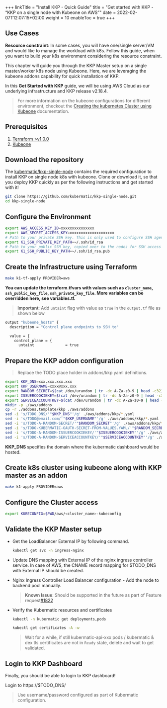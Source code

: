+++
linkTitle = "Install KKP - Quick Guide"
title = "Get started with KKP - “KKP on a single node with Kubeone on AWS”"
date = 2022-02-07T12:07:15+02:00
weight = 10
enableToc = true
+++

## Use Cases

**Resource constraint**: In some cases, you will have one/single server/VM and would like to manage the workload with k8s. Follow this guide, when you want to build your k8s environment considering the resource constraint.

This chapter will guide you through the KKP Master setup on a single master/worker k8s node using Kubeone. Here, we are leveraging the kubeone addons capability for quick installation of KKP.

In this **Get Started with KKP** guide, we will be using AWS Cloud as our underlying infrastructure and KKP release v2.18.4.

> For more information on the kubeone configurations for different environment, checkout the [Creating the kubernetes Cluster using Kubeone](https://docs.kubermatic.com/kubeone/master/tutorials/creating_clusters/) documentation.

## Prerequisites

1. [Terraform >v1.0.0](https://www.terraform.io/downloads)
2. [Kubeone](https://github.com/kubermatic/kubeone/releases/tag/v1.4.0)

## Download the repository

The [kubermatic/kkp-single-node](https://github.com/kubermatic/kkp-single-node) contains the required configuration to install KKP on single node k8s with kubeone. Clone or download it, so that you deploy KKP quickly as per the following instructions and get started with it!

```bash
git clone https://github.com/kubermatic/kkp-single-node.git
cd kkp-single-node
```

## Configure the Environment

```bash
export AWS_ACCESS_KEY_ID=xxxxxxxxxxxxxxx
export AWS_SECRET_ACCESS_KEY=xxxxxxxxxxxxxxxxxxxx
# Path to your private SSH key. This is only used to configure SSH agent on your local machine.
export K1_SSH_PRIVATE_KEY_PATH=~/.ssh/id_rsa
# Path to your public SSH key, copied over to the nodes for SSH access
export K1_SSH_PUBLIC_KEY_PATH=~/.ssh/id_rsa.pub
```

## Create the Infrastructure using Terraform

```bash
make k1-tf-apply PROVIDER=aws
```

**You can update the terraform.tfvars with values such as `cluster_name`, `ssh_public_key_file`, `ssh_private_key_file`. More variables can be overridden here, see variables.tf.**

> **Important**: Add `untaint` flag with value as `true` in the `output.tf` file as shown below

```bash
output "kubeone_hosts" {
  description = "Control plane endpoints to SSH to"

  value = {
    control_plane = {
      untaint              = true
```

## Prepare the KKP addon configuration

> Replace the TODO place holder in addons/kkp yaml definitions.

```bash
export KKP_DNS=xxx.xxx.xxx.xxx
export KKP_USERNAME=xxxx@xxx.xxx
export RANDOM_SECRET=$(cat /dev/urandom | tr -dc A-Za-z0-9 | head -c32)
export ISSUERCOOKIEKEY=$(cat /dev/urandom | tr -dc A-Za-z0-9 | head -c32)
export SERVICEACCOUNTKEY=$(cat /dev/urandom | tr -dc A-Za-z0-9 | head -c32)
mkdir -p ./aws/addons
cp -r ./addons.template/kkp ./aws/addons
sed -i 's/TODO_DNS/'"$KKP_DNS"'/g' ./aws/addons/kkp/*.yaml
sed -i 's/TODO@email.com/'"$KKP_USERNAME"'/g' ./aws/addons/kkp/*.yaml
sed -i 's/TODO-A-RANDOM-SECRET/'"$RANDOM_SECRET"'/g' ./aws/addons/kkp/*.yaml
sed -i 's/TODO-KUBERMATIC-OAUTH-SECRET-FROM-VALUES.YAML/'"$RANDOM_SECRET"'/g' ./aws/addons/kkp/*.yaml
sed -i 's/TODO-A-RANDOM-ISSUERCOOKIEKEY/'"$ISSUERCOOKIEKEY"'/g' ./aws/addons/kkp/*.yaml
sed -i 's/TODO-A-RANDOM-SERVICEACCOUNTKEY/'"$SERVICEACCOUNTKEY"'/g' ./aws/addons/kkp/*.yaml
```

**KKP_DNS** specifies the domain where the kubermatic dashboard would be hosted.

## Create k8s cluster using kubeone along with KKP master as an addon

```bash
make k1-apply PROVIDER=aws
```

## Configure the Cluster access

```bash
export KUBECONFIG=$PWD/aws/<cluster_name>-kubeconfig
```

## Validate the KKP Master setup

* Get the LoadBalancer External IP by following command.

  ```bash
  kubectl get svc -n ingress-nginx
  ```

* Update DNS mapping with External IP of the nginx ingress controller service. In case of AWS, the CNAME record mapping for $TODO_DNS with External IP should be created.

* Nginx Ingress Controller Load Balancer configuration - Add the node to backend pool manually.
  > **Known Issue**: Should be supported in the future as part of Feature request[#1822](https://github.com/kubermatic/kubeone/issues/1822)

* Verify the Kubermatic resources and certificates

  ```bash
  kubectl -n kubermatic get deployments,pods
  ```

  ```bash
  kubectl get certificates -A -w
  ```

  > Wait for a while, if still kubermatic-api-xxx pods / kubermatic & dex tls certificates are not in `Ready` state, delete  and wait to get validated.

## Login to KKP Dashboard

Finally, you should be able to login to KKP dashboard!

Login to https://$TODO_DNS/
> Use username/password configured as part of Kubermatic configuration.
